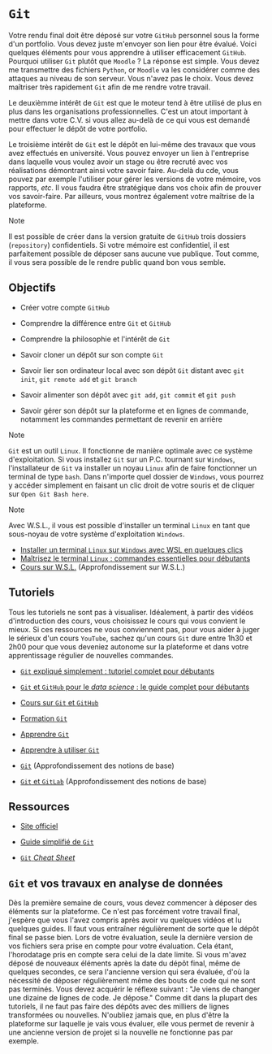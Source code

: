 # `Git`

Votre rendu final doit être déposé sur votre `GitHub` personnel sous la forme d'un portfolio. Vous devez juste m'envoyer son lien pour être évalué. Voici quelques éléments pour vous apprendre à utiliser efficacement `GitHub`. Pourquoi utiliser `Git` plutôt que `Moodle` ? La réponse est simple. Vous devez me transmettre des fichiers `Python`, or `Moodle` va les considérer comme des attaques au niveau de son serveur. Vous n'avez pas le choix. Vous devez maîtriser très rapidement `Git` afin de me rendre votre travail.

Le deuxièmme intérêt de `Git` est que le moteur tend à être utilisé de plus en plus dans les organisations professionnelles. C'est un atout important à mettre dans votre C.V. si vous allez au-delà de ce qui vous est demandé pour effectuer le dépôt de votre portfolio.

Le troisième intérêt de `Git` est le dépôt en lui-même des travaux que vous avez effectués en université. Vous pouvez envoyer un lien à l'entreprise dans laquelle vous voulez avoir un stage ou être recruté avec vos réalisations démontrant ainsi votre savoir faire. Au-delà du cde, vous pouvez par exemple l'utiliser pour gérer les versions de votre mémoire, vos rapports, *etc*. Il vous faudra être stratégique dans vos choix afin de prouver vos savoir-faire. Par ailleurs, vous montrez également votre maîtrise de la plateforme.

> [!NOTE]
> Il est possible de créer dans la version gratuite de `GitHub` trois dossiers (`repository`) confidentiels. Si votre mémoire est confidentiel, il est parfaitement possible de déposer sans aucune vue publique. Tout comme, il vous sera possible de le rendre public quand bon vous semble.

## Objectifs

- Créer votre compte `GitHub`

- Comprendre la différence entre `Git` et `GitHub`

- Comprendre la philosophie et l'intérêt de `Git`

- Savoir cloner un dépôt sur son compte `Git`

- Savoir lier son ordinateur local avec son dépôt `Git` distant avec `git init`, `git remote add` et `git branch`

- Savoir alimenter son dépôt avec `git add`, `git commit` et `git push`

- Savoir gérer son dépôt sur la plateforme et en lignes de commande, notamment les commandes permettant de revenir en arrière

> [!NOTE]
> `Git` est un outil `Linux`. Il fonctionne de manière optimale avec ce système d'exploitation. Si vous installez `Git` sur un P.C. tournant sur `Windows`, l'installateur de `Git` va installer un noyau `Linux` afin de faire fonctionner un terminal de type `bash`. Dans n'importe quel dossier de `Windows`, vous pourrez y accéder simplement en faisant un clic droit de votre souris et de cliquer sur `Open Git Bash here`.

> [!NOTE]
> Avec W.S.L., il vous est possible d'installer un terminal `Linux` en tant que sous-noyau de votre système d'exploitation `Windows`.
> - [Installer un terminal `Linux` sur `Windows` avec WSL en quelques clics](https://www.youtube.com/watch?v=VuXpOXhn2Hk)
> - [Maîtrisez le terminal `Linux` : commandes essentielles pour débutants](https://www.youtube.com/watch?v=GHPxJ7kPCcI)
> - [Cours sur W.S.L.](https://www.youtube.com/watch?v=uLbyhmpnbnE&list=PLSuzYIVSEUT4LyB66TpKeCUmbTteLYrXz) (Approfondissement sur W.S.L.)

## Tutoriels

Tous les tutoriels ne sont pas à visualiser. Idéalement, à partir des vidéos d'introduction des cours, vous choisissez le cours qui vous convient le mieux. Si ces ressources ne vous conviennent pas, pour vous aider à juger le sérieux d'un cours `YouTube`, sachez qu'un cours `Git` dure entre 1h30 et 2h00 pour que vous deveniez autonome sur la plateforme et dans votre apprentissage régulier de nouvelles commandes.

- [`Git` expliqué simplement : tutoriel complet pour débutants](https://www.youtube.com/watch?v=anP0LBVhUzA)

- [`Git` et `GitHub` pour le *data science* : le guide complet pour débutants](https://www.youtube.com/watch?v=xwFj6WCJW0I)

- [Cours sur `Git` et `GitHub`](https://www.youtube.com/watch?v=rcsqG0ZXXNk&list=PLLBWkn1N0gl7AO56vpDPWsKeDfYjEaZWT)

- [Formation `Git`](https://www.youtube.com/watch?v=rP3T0Ee6pLU&list=PLjwdMgw5TTLXuY5i7RW0QqGdW0NZntqiP)

- [Apprendre `Git`](https://www.youtube.com/watch?v=PjTilX5DeyM&list=PLtAnN3kwIVucWlr1pyfnmw8qCNaq0tusi)

- [Apprendre à utiliser `Git`](https://www.youtube.com/watch?v=A5_kJps4qjc&list=PLsm134NGfeYP67pmUoKSWb53lqVqA7oTg)

- [`Git`](https://www.youtube.com/watch?v=0sGQgfUdCAY&list=PLn6POgpklwWpUfM8BaIU1deH6peqHdmWL) (Approfondissement des notions de base)

- [`Git` et `GitLab`](https://www.youtube.com/watch?v=q5E-scBPYFA&list=PLn6POgpklwWrRoZZXv0xf71mvT4E0QDOF) (Approfondissement des notions de base)

## Ressources

- [Site officiel](https://git-scm.com/)

- [Guide simplifié de `Git`](./PDF/Pardo-Julen-2016-Git-Tutorial.pdf)

- [`Git` *Cheat Sheet*](./PDF/Git-Cheat-Sheet.pdf)







## `Git` et vos travaux en analyse de données

Dès la première semaine de cours, vous devez commencer à déposer des éléments sur la plateforme. Ce n'est pas forcément votre travail final, j'espère que vous l'avez compris après avoir vu quelques vidéos et lu quelques guides. Il faut vous entraîner régulièrement de sorte que le dépôt final se passe bien. Lors de votre évaluation, seule la dernière version de vos fichiers sera prise en compte pour votre évaluation. Cela étant, l'horodatage pris en compte sera celui de la date limite. Si vous m'avez déposé de nouveaux éléments après la date du dépôt final, même de quelques secondes, ce sera l'ancienne version qui sera évaluée, d'où la nécessité de déposer régulièrement même des bouts de code qui ne sont pas terminés. Vous devez acquérir le réflexe suivant : "Je viens de changer une dizaine de lignes de code. Je dépose." Comme dit dans la plupart des tutoriels, il ne faut pas faire des dépôts avec des milliers de lignes transformées ou nouvelles. N'oubliez jamais que, en plus d'être la plateforme sur laquelle je vais vous évaluer, elle vous permet de revenir à une ancienne version de projet si la nouvelle ne fonctionne pas par exemple.
